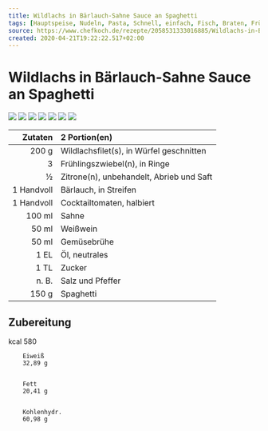 ```yaml
---
title: Wildlachs in Bärlauch-Sahne Sauce an Spaghetti
tags: [Hauptspeise, Nudeln, Pasta, Schnell, einfach, Fisch, Braten, Frühling, Gluten, Lactose]
source: https://www.chefkoch.de/rezepte/2058531333016885/Wildlachs-in-Baerlauch-Sahne-Sauce-an-Spaghetti.html
created: 2020-04-21T19:22:22.517+02:00
---
```


# Wildlachs in Bärlauch-Sahne Sauce an Spaghetti

![](https://img.chefkoch-cdn.de/rezepte/2058531333016885/bilder/450264/crop-360x240/wildlachs-in-baerlauch-sahne-sauce-an-spaghetti.jpg) ![](https://img.chefkoch-cdn.de/rezepte/2058531333016885/bilder/1114306/crop-360x240/wildlachs-in-baerlauch-sahne-sauce-an-spaghetti.jpg) ![](https://img.chefkoch-cdn.de/rezepte/2058531333016885/bilder/800129/crop-360x240/wildlachs-in-baerlauch-sahne-sauce-an-spaghetti.jpg) ![](https://img.chefkoch-cdn.de/rezepte/2058531333016885/bilder/1290692/crop-360x240/wildlachs-in-baerlauch-sahne-sauce-an-spaghetti.jpg) ![](https://img.chefkoch-cdn.de/rezepte/2058531333016885/bilder/696320/crop-360x240/wildlachs-in-baerlauch-sahne-sauce-an-spaghetti.jpg) ![](https://img.chefkoch-cdn.de/rezepte/2058531333016885/bilder/683985/crop-360x240/wildlachs-in-baerlauch-sahne-sauce-an-spaghetti.jpg) ![](https://img.chefkoch-cdn.de/rezepte/2058531333016885/bilder/1201237/crop-360x240/wildlachs-in-baerlauch-sahne-sauce-an-spaghetti.jpg)

| **Zutaten** | 2 Portion(en)                            |
| ----------: | :--------------------------------------- |
|       200 g | Wildlachsfilet(s), in Würfel geschnitten |
|           3 | Frühlingszwiebel(n), in Ringe            |
|           ½ | Zitrone(n), unbehandelt, Abrieb und Saft |
|  1 Handvoll | Bärlauch, in Streifen                    |
|  1 Handvoll | Cocktailtomaten, halbiert                |
|      100 ml | Sahne                                    |
|       50 ml | Weißwein                                 |
|       50 ml | Gemüsebrühe                              |
|        1 EL | Öl, neutrales                            |
|        1 TL | Zucker                                   |
|       n. B. | Salz und Pfeffer                         |
|       150 g | Spaghetti                                |

## Zubereitung

kcal
        580
    
    
        Eiweiß
        32,89 g
    
    
        Fett
        20,41 g
    
    
        Kohlenhydr.
        60,98 g